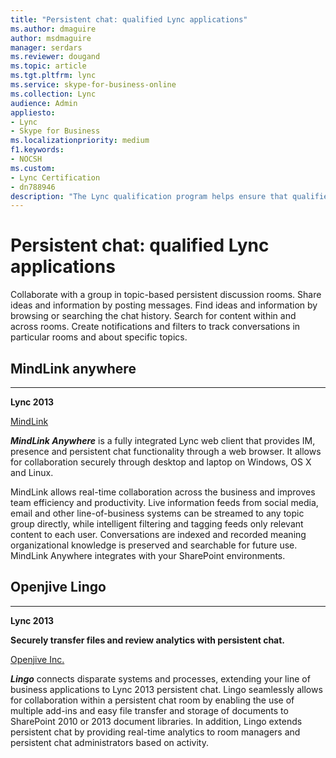 ```yaml
---
title: "Persistent chat: qualified Lync applications"
ms.author: dmaguire
author: msdmaguire
manager: serdars
ms.reviewer: dougand
ms.topic: article
ms.tgt.pltfrm: lync
ms.service: skype-for-business-online
ms.collection: Lync
audience: Admin
appliesto:
- Lync
- Skype for Business
ms.localizationpriority: medium
f1.keywords:
- NOCSH
ms.custom:
- Lync Certification
- dn788946
description: "The Lync qualification program helps ensure that qualified applications for persistent chat meet customer expectations for specific scenarios"
---
```


# Persistent chat: qualified Lync applications

Collaborate with a group in topic-based persistent discussion rooms. Share ideas and information by posting messages. Find ideas and information by browsing or searching the chat history. Search for content within and across rooms. Create notifications and filters to track conversations in particular rooms and about specific topics.

## MindLink anywhere
* * *
  **Lync 2013**

[MindLink](http://mindlinksoft.com)

***MindLink Anywhere*** is a fully integrated Lync web client that provides IM, presence and persistent chat functionality through a web browser. It allows for collaboration securely through desktop and laptop on Windows, OS X and Linux.

MindLink allows real-time collaboration across the business and improves team efficiency and productivity. Live information feeds from social media, email and other line-of-business systems can be streamed to any topic group directly, while intelligent filtering and tagging feeds only relevant content to each user. Conversations are indexed and recorded meaning organizational knowledge is preserved and searchable for future use. MindLink Anywhere integrates with your SharePoint environments.

## Openjive Lingo
* * *
  **Lync 2013**

  **Securely transfer files and review analytics with persistent chat.**

[Openjive Inc.](http://openjive.com)

***Lingo*** connects disparate systems and processes, extending your line of business applications to Lync 2013 persistent chat. Lingo seamlessly allows for collaboration within a persistent chat room by enabling the use of multiple add-ins and easy file transfer and storage of documents to SharePoint 2010 or 2013 document libraries. In addition, Lingo extends persistent chat by providing real-time analytics to room managers and persistent chat administrators based on activity.
